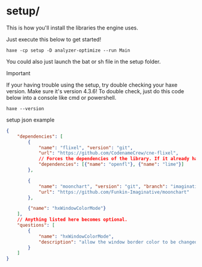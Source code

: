 # setup/
This is how you'll install the libraries the engine uses.

Just execute this below to get started!
```
haxe -cp setup -D analyzer-optimize --run Main
```
You could also just launch the bat or sh file in the setup folder.
> [!IMPORTANT]
> If your having trouble using the setup, try double checking your haxe version.
> Make sure it's version 4.3.6!
> To double check, just do this code below into a console like cmd or powershell.
> ```
> haxe --version
> ```

setup json example
```json
{
	"dependencies": [
		{
			"name": "flixel", "version": "git",
			"url": "https://github.com/CodenameCrew/cne-flixel",
			// Forces the dependencies of the library. If it already has dependencies it skips them so it being blank just skips dependencies.
			"dependencies": [{"name": "openfl"}, {"name": "lime"}]
		},

		{
			"name": "moonchart", "version": "git", "branch": "imaginative",
			"url": "https://github.com/Funkin-Imaginative/moonchart"
		},

		{"name": "hxWindowColorMode"}
	],
	// Anything listed here becomes optional.
	"questions": [
		{
			"name": "hxWindowColorMode",
			"description": "allow the window border color to be changed"
		}
	]
}
```